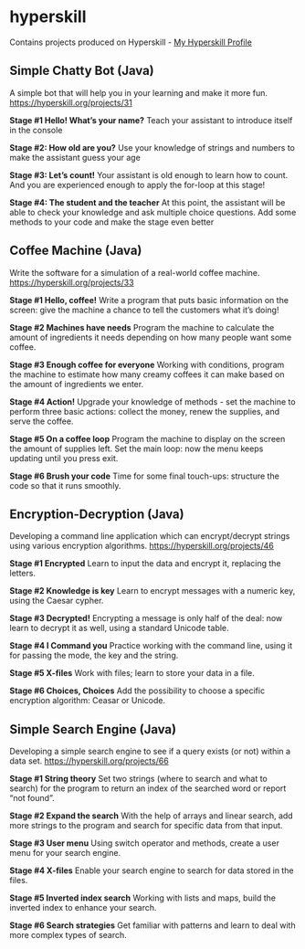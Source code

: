 # hyperskill
Contains projects produced on Hyperskill - [My Hyperskill Profile](https://hyperskill.org/profile/518836)

## Simple Chatty Bot (Java)
A simple bot that will help you in your learning and make it more fun.
https://hyperskill.org/projects/31

**Stage #1 Hello! What’s your name?**
Teach your assistant to introduce itself in the console

**Stage #2: How old are you?**
Use your knowledge of strings and numbers to make the assistant guess your age

**Stage #3: Let’s count!**
Your assistant is old enough to learn how to count. And you are experienced enough to apply the for-loop at this stage!

**Stage #4: The student and the teacher**
At this point, the assistant will be able to check your knowledge and ask multiple choice questions. 
Add some methods to your code and make the stage even better

## Coffee Machine (Java)
Write the software for a simulation of a real-world coffee machine.
https://hyperskill.org/projects/33

**Stage #1 Hello, coffee!**
Write a program that puts basic information on the screen: give the machine a chance to tell the customers what it’s doing!

**Stage #2 Machines have needs**
Program the machine to calculate the amount of ingredients it needs depending on how many people want some coffee.

**Stage #3 Enough coffee for everyone**
Working with conditions, program the machine to estimate how many creamy coffees it can make based on the amount of ingredients we enter.

**Stage #4 Action!**
Upgrade your knowledge of methods - set the machine to perform three basic actions: collect the money, renew the supplies, and serve the coffee.

**Stage #5 On a coffee loop**
Program the machine to display on the screen the amount of supplies left. Set the main loop: now the menu keeps updating until you press exit.

**Stage #6 Brush your code**
Time for some final touch-ups: structure the code so that it runs smoothly.

## Encryption-Decryption (Java)
Developing a command line application which can encrypt/decrypt strings using various encryption algorithms.
https://hyperskill.org/projects/46

**Stage #1 Encrypted**
Learn to input the data and encrypt it, replacing the letters.

**Stage #2 Knowledge is key**
Learn to encrypt messages with a numeric key, using the Caesar cypher. 

**Stage #3 Decrypted!**
Encrypting a message is only half of the deal: now learn to decrypt it as well, using a standard Unicode table.

**Stage #4 I Command you**
Practice working with the command line, using it for passing the mode, the key and the string.

**Stage #5 X-files**
Work with files; learn to store your data in a file.

**Stage #6 Choices, Choices**
Add the possibility to choose a specific encryption algorithm: Ceasar or Unicode.

## Simple Search Engine (Java)
Developing a simple search engine to see if a query exists (or not) within a data set.
https://hyperskill.org/projects/66

**Stage #1 String theory**
Set two strings (where to search and what to search) for the program to return an index of the searched word or report “not found”.

**Stage #2 Expand the search**
With the help of arrays and linear search, add more strings to the program and search for specific data from that input. 

**Stage #3 User menu**
Using switch operator and methods, create a user menu for your search engine.

**Stage #4 X-files**
Enable your search engine to search for data stored in the files.

**Stage #5 Inverted index search**
Working with lists and maps, build the inverted index to enhance your search.

**Stage #6 Search strategies**
Get familiar with patterns and learn to deal with more complex types of search.